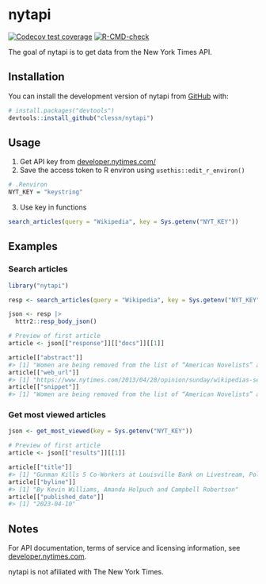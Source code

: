 
<!-- README.md is generated from README.Rmd. Please edit that file -->

# nytapi

<!-- badges: start -->

[![Codecov test
coverage](https://codecov.io/gh/clessn/wikirest/branch/main/graph/badge.svg)](https://app.codecov.io/gh/clessn/wikirest?branch=main)
[![R-CMD-check](https://github.com/clessn/nytapi/actions/workflows/R-CMD-check.yaml/badge.svg)](https://github.com/clessn/nytapi/actions/workflows/R-CMD-check.yaml)
<!-- badges: end -->

The goal of nytapi is to get data from the New York Times API.

## Installation

You can install the development version of nytapi from
[GitHub](https://github.com/) with:

``` r
# install.packages("devtools")
devtools::install_github("clessn/nytapi")
```

## Usage

1.  Get API key from
    [developer.nytimes.com/](https://developer.nytimes.com/)
2.  Save the access token to R environ using `usethis::edit_r_environ()`

``` r
# .Renviron
NYT_KEY = "keystring"
```

3.  Use key in functions

``` r
search_articles(query = "Wikipedia", key = Sys.getenv("NYT_KEY"))
```

## Examples

### Search articles

``` r
library("nytapi")

resp <- search_articles(query = "Wikipedia", key = Sys.getenv("NYT_KEY"))

json <- resp |>
  httr2::resp_body_json()

# Preview of first article
article <- json[["response"]][["docs"]][[1]]

article[["abstract"]]
#> [1] "Women are being removed from the list of “American Novelists” and put into their own category. Moves like that make it harder and slower for women to gain equality in the literary world."
article[["web_url"]]
#> [1] "https://www.nytimes.com/2013/04/28/opinion/sunday/wikipedias-sexism.html"
article[["snippet"]]
#> [1] "Women are being removed from the list of “American Novelists” and put into their own category. Moves like that make it harder and slower for women to gain equality in the literary world."
```

### Get most viewed articles

``` r
json <- get_most_viewed(key = Sys.getenv("NYT_KEY"))

# Preview of first article
article <- json[["results"]][[1]]

article[["title"]]
#> [1] "Gunman Kills 5 Co-Workers at Louisville Bank on Livestream, Police Say"
article[["byline"]]
#> [1] "By Kevin Williams, Amanda Holpuch and Campbell Robertson"
article[["published_date"]]
#> [1] "2023-04-10"
```

## Notes

For API documentation, terms of service and licensing information, see
[developer.nytimes.com](https://developer.nytimes.com/).

nytapi is not afiliated with The New York Times.

